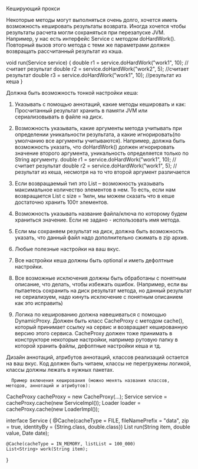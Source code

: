 Кеширующий прокси

Некоторые методы могут выполняться очень долго, хочется иметь возможность кешировать результаты возврата. Иногда хочется чтобы результаты расчета могли сохраняться при перезапуске JVM.
Например, у нас есть интерфейс Service c методом doHardWork(). Повторный вызов этого метода с теми же параметрами должен возвращать рассчитанный результат из кэша.

void run(Service service) {
    double r1 = service.doHardWork("work1", 10); //считает результат
    double r2 = service.doHardWork("work2", 5);  //считает результат
    double r3 = service.doHardWork("work1", 10); //результат из кеша
}

Должна быть возможность тонкой настройки кеша:
1.	Указывать с помощью аннотаций, какие методы кешировать и как: Просчитанный результат хранить в памяти JVM или сериализовывать в файле на диск.
2.	Возможность указывать, какие аргументы метода учитывать при определении уникальности результата, а какие игнорировать(по умолчанию все аргументы учитываются). Например, должна быть возможность указать, что doHardWork() должен игнорировать значение второго аргумента, уникальность определяется только по String аргументу.
    double r1 = service.doHardWork("work1", 10); //считает результат
    double r2 = service.doHardWork("work1", 5);  // результат из кеша, несмотря на то что  второй аргумент различается

3.	Если возвращаемый тип это List – возможность указывать максимальное количество элементов в нем. То есть, если нам возвращается List с size = 1млн, мы можем сказать что в кеше достаточно хранить 100т элементов.
4.	Возможность указывать название файла/ключа по которому будем храниться значение. Если не задано - использовать имя метода.
5.	Если мы сохраняем результат на диск, должна быть возможность указать, что данный файл надо дополнительно сжимать в zip архив.  
6.	Любые полезные настройки на ваш вкус.
7.	Все настройки кеша должны быть optional и иметь дефолтные настройки.
8.	Все возможные исключения должны быть обработаны с понятным описание, что делать, чтобы избежать ошибок. (Например, если вы пытаетесь сохранить на диск результат метода, но данный результат не сериализуем, надо кинуть исключение с понятным описанием как это исправить)
9.	Логика по кешированию должна навешиваться с помощью DynamicProxy. Должен быть класс CacheProxy с методом cache(), который принимает ссылку на сервис и возвращает кешированную версию этого сервиса.  CacheProxy должен тоже принимать в конструкторе некоторые настройки, например рутовую папку в которой хранить файлы, дефолтные настройки кеша и тд.

Дизайн аннотаций, атрибутов  аннотаций, классов реализаций остается на ваш вкус. Код должен быть читаем, классы не перегружены логикой, классы должны лежать в нужных пакетах.

      Пример включения кеширования (можно менять названия классов, методов, аннотаций и атрибутов):

CacheProxy cacheProxy = new CacheProxy(...);
Service service = cacheProxy.cache(new ServiceImpl());
Loader loader = cacheProxy.cache(new LoaderImpl());

interface Service {
    @Cache(cacheType = FILE, fileNamePrefix = "data", zip = true, identityBy = {String.class, double.class})
    List<String> run(String item, double value, Date date);

    @Cache(cacheType = IN_MEMORY, listList = 100_000)
    List<String> work(String item);
}
